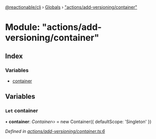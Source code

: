 [@reactionable/cli](../README.md) › [Globals](../globals.md) › ["actions/add-versioning/container"](_actions_add_versioning_container_.md)

# Module: "actions/add-versioning/container"

## Index

### Variables

* [container](_actions_add_versioning_container_.md#let-container)

## Variables

### `Let` container

• **container**: *Container‹›* = new Container({ defaultScope: 'Singleton' })

*Defined in [actions/add-versioning/container.ts:6](https://github.com/neilime/reactionable-cli/blob/d0401b5/src/actions/add-versioning/container.ts#L6)*
